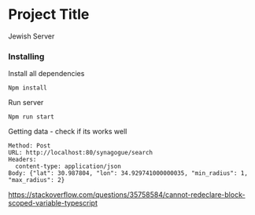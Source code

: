 # Project Title

Jewish Server

### Installing

Install all dependencies

```
Npm install
```

Run server

```
Npm run start
```

Getting data - check if its works well

```
Method: Post
URL: http://localhost:80/synagogue/search
Headers: 
  content-type: application/json
Body: {"lat": 30.987804, "lon": 34.929741000000035, "min_radius": 1, "max_radius": 2}
```

https://stackoverflow.com/questions/35758584/cannot-redeclare-block-scoped-variable-typescript